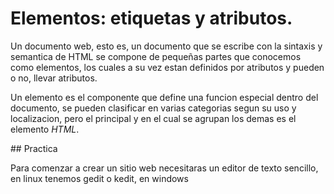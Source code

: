 # Elementos: etiquetas y atributos.

Un documento web, esto es, un documento que se escribe con la sintaxis y semantica de HTML se compone de pequeñas partes que conocemos como elementos, los cuales a su vez estan definidos por atributos y pueden o no, llevar atributos.

Un elemento es el componente que define una funcion especial dentro del documento, se pueden clasificar en varias categorias segun su uso y localizacion, pero el principal y en el cual se agrupan los demas es el elemento _HTML_.

## Practica

Para comenzar a crear un sitio web necesitaras un editor de texto sencillo, en linux tenemos gedit o kedit, en windows 
